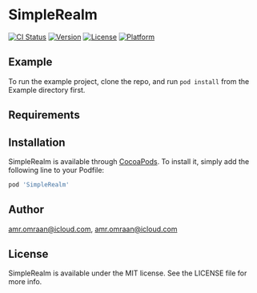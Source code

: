 # SimpleRealm

[![CI Status](https://img.shields.io/travis/amr.omraan@icloud.com/SimpleRealm.svg?style=flat)](https://travis-ci.org/amr.omraan@icloud.com/SimpleRealm)
[![Version](https://img.shields.io/cocoapods/v/SimpleRealm.svg?style=flat)](https://cocoapods.org/pods/SimpleRealm)
[![License](https://img.shields.io/cocoapods/l/SimpleRealm.svg?style=flat)](https://cocoapods.org/pods/SimpleRealm)
[![Platform](https://img.shields.io/cocoapods/p/SimpleRealm.svg?style=flat)](https://cocoapods.org/pods/SimpleRealm)

## Example

To run the example project, clone the repo, and run `pod install` from the Example directory first.

## Requirements

## Installation

SimpleRealm is available through [CocoaPods](https://cocoapods.org). To install
it, simply add the following line to your Podfile:

```ruby
pod 'SimpleRealm'
```

## Author

amr.omraan@icloud.com, amr.omraan@icloud.com

## License

SimpleRealm is available under the MIT license. See the LICENSE file for more info.
